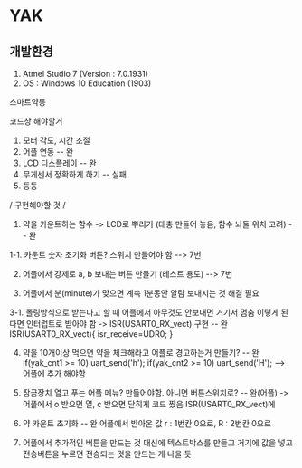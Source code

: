# YAK
## 개발환경
1. Atmel Studio 7 (Version : 7.0.1931)
2. OS : Windows 10 Education (1903)

스마트약통 

코드상 해야할거
1. 모터 각도, 시간 조절
2. 어플 연동 -- 완
3. LCD 디스플레이 -- 완 
4. 무게센서 정확하게 하기 -- 실패 
5. 등등

/ 구현해야할 것 /
1. 약을 카운트하는 함수 -> LCD로 뿌리기 (대충 만들어 놓음, 함수 놔둘 위치 고려) -- 완

1-1. 카운트 숫자 초기화 버튼? 스위치 만들어야 함 --> 7번

2. 어플에서 강제로 a, b 보내는 버튼 만들기 (테스트 용도) --> 7번

3. 어플에서 분(minute)가 맞으면 계속 1분동안 알람 보내지는 것 해결 필요

3-1. 폴링방식으로 받는다고 할 때 어플에서 아무것도 안보내면 거기서 멈춤 
    이렇게 된다면 인터럽트로 받아야 함
    -> ISR(USART0_RX_vect) 구현 -- 완
    ISR(USART0_RX_vect){
	isr_receive=UDR0;
    }

4. 약을 10개이상 먹으면 약을 체크해라고 어플로 경고하는거 만들기? -- 완
        if(yak_cnt1 >= 10) uart_send('h');
		if(yak_cnt2 >= 10) uart_send('H');
        --> 어플에 추가 해야함

5. 잠금장치 열고 푸는 어플 메뉴? 만들어야함. 아니면 버튼스위치로? -- 완(어플)
    -> 어플에서 o 받으면 열, c 받으면 닫히게 코드 짰음 ISR(USART0_RX_vect)에

6. 약 카운트 초기화 -- 완
    어플에서 받아온 값 r : 1번칸 0으로, R : 2번칸 0으로
    
7. 어플에서 추가적인 버튼을 만드는 것 대신에 텍스트박스를 만들고 거기에 값을 넣고
전송버튼을 누르면 전송되는 것을 만드는 게 나을 듯